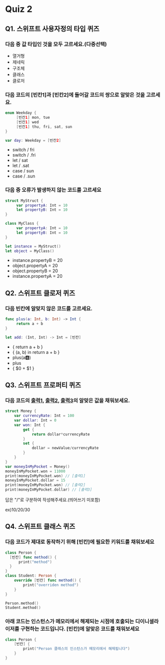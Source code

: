 # Quiz 2
## Q1. 스위프트 사용자정의 타입 퀴즈

### 다음 중 값 타입인 것을 모두 고르세요.(다중선택)
- 열거형
- 제네릭
- 구조체
- 클래스
- 클로저


### 다음 코드의 [빈칸1]과 [빈칸2]에 들어갈 코드의 쌍으로 알맞은 것을 고르세요.

```swift
enum Weekday {
     [빈칸1] mon, tue
     [빈칸1] wed
     [빈칸1] thu, fri, sat, sun
}

var day: Weekday = [빈칸2]

```

- switch / fri
- switch / .fri
- let / sat
- let / .sat
- case / sun
- case / .sun

### 다음 중 오류가 발생하지 않는 코드를 고르세요
```swift
struct MyStruct {
     var propertyA: Int = 10
     let propertyB: Int = 10
}

class MyClass {
     var propertyA: Int = 10
     let propertyB: Int = 10
}

let instance = MyStruct()
let object = MyClass()
```
- instance.propertyB = 20
- object.propertyA = 20
- object.propertyB = 20
- instance.propertyA = 20

## Q2. 스위프트 클로저 퀴즈

### 다음 빈칸에 알맞지 않은 코드를 고르세요.

 
```swift
func plus(a: Int, b: Int) -> Int {
     return a + b
}

let add: (Int, Int) -> Int = [빈칸]
```
- { return a + b }
- { (a, b) in return a + b }
- plus(a:b:)
- plus
- { $0 + $1 }

## Q3. 스위프트 프로퍼티 퀴즈

### 다음 코드의 [출력1], [출력2], [출력3]의 알맞은 값을 채워보세요.
```swift
struct Money {
    var currencyRate: Int = 100
    var dollar: Int = 0
    var won: Int {
        get {
            return dollar*currencyRate
        }
        set {
            dollar = newValue/currencyRate
        }
    }
}
var moneyInMyPocket = Money()
moneyInMyPocket.won = 11000
print(moneyInMyPocket.won) // [출력1]
moneyInMyPocket.dollar = 15
print(moneyInMyPocket.won) // [출력2]
print(moneyInMyPocket.dollar) // [출력3]
```
 

[출력1]:_____

[출력2]:_____

[출력3]:_____

답은 "/"로 구분하여 작성해주세요.(띄어쓰기 미포함)

ex)10/20/30

## Q4. 스위프트 클래스 퀴즈

### 다음 코드가 제대로 동작하기 위해 [빈칸]에 필요한 키워드를 채워보세요

```swift
class Person {
  [빈칸] func method() {
      print("method")
  }
}
class Student: Person {
    override [빈칸] func method() {
        print("overriden method")
    }
}

Person.method()
Student.method()
```

### 아래 코드는 인스턴스가 메모리에서 해제되는 시점에 호출되는 디이니셜라이저를 구현하는 코드입니다. [빈칸]에 알맞은 코드를 채워보세요

```swift
class Person {
    [빈칸] {
        print("Person 클래스의 인스턴스가 메모리에서 해제됩니다")
    }
}



























